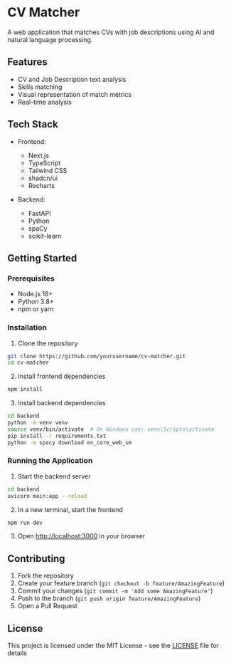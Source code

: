 # CV Matcher

A web application that matches CVs with job descriptions using AI and natural language processing.

## Features

- CV and Job Description text analysis
- Skills matching
- Visual representation of match metrics
- Real-time analysis

## Tech Stack

- Frontend:
  - Next.js
  - TypeScript
  - Tailwind CSS
  - shadcn/ui
  - Recharts

- Backend:
  - FastAPI
  - Python
  - spaCy
  - scikit-learn

## Getting Started

### Prerequisites

- Node.js 18+
- Python 3.8+
- npm or yarn

### Installation

1. Clone the repository
```bash
git clone https://github.com/yourusername/cv-matcher.git
cd cv-matcher
```

2. Install frontend dependencies
```bash
npm install
```

3. Install backend dependencies
```bash
cd backend
python -m venv venv
source venv/bin/activate  # On Windows use: venv\Scripts\activate
pip install -r requirements.txt
python -m spacy download en_core_web_sm
```

### Running the Application

1. Start the backend server
```bash
cd backend
uvicorn main:app --reload
```

2. In a new terminal, start the frontend
```bash
npm run dev
```

3. Open [http://localhost:3000](http://localhost:3000) in your browser

## Contributing

1. Fork the repository
2. Create your feature branch (`git checkout -b feature/AmazingFeature`)
3. Commit your changes (`git commit -m 'Add some AmazingFeature'`)
4. Push to the branch (`git push origin feature/AmazingFeature`)
5. Open a Pull Request

## License

This project is licensed under the MIT License - see the [LICENSE](LICENSE) file for details